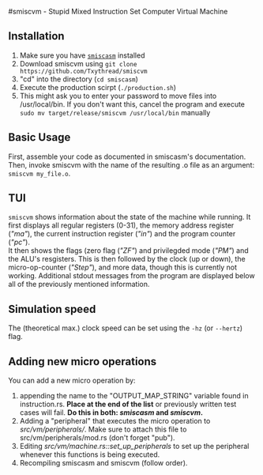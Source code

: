 #smiscvm - Stupid Mixed Instruction Set Computer Virtual Machine

## Installation

1. Make sure you have [`smiscasm`](https://github.com/Txythread/smiscasm) installed
2. Download smiscvm using `git clone https://github.com/Txythread/smiscvm`
3. "cd" into the directory (`cd smiscasm`)
4. Execute the production scirpt (`./production.sh`)
5. This might ask you to enter your password to move files into /usr/local/bin.
If you don't want this, cancel the program and execute `sudo mv target/release/smiscvm /usr/local/bin` manually


## Basic Usage
First, assemble your code as documented in smiscasm's documentation. Then, invoke smiscvm with the name of the resulting .o file as an argument: `smiscvm my_file.o`.

## TUI
`smiscvm` shows information about the state of the machine while running. It first displays all regular registers (0-31), the memory address register (*"ma"*), the current instruction register (*"in"*) and the program counter (*"pc"*).  
It then shows the flags (zero flag (*"ZF"*) and privilegded mode (*"PM"*) and the ALU's resgisters. This is then followed by the clock (up or down), the micro-op-counter (*"Step"*), and more data, though this is currently not working. Additional stdout messages from the program are displayed below all of the previously mentioned information.

## Simulation speed
The (theoretical max.) clock speed can be set using the `-hz` (or `--hertz`) flag.

## Adding new micro operations
You can add a new micro operation by:
1. appending the name to the "OUTPUT_MAP_STRING" variable found in instruction.rs. **Place at the end of the list** or previously written test cases will fail. **Do this in both: *smiscasm* and *smiscvm*.**
2. Adding a "peripheral" that executes the micro operation to *src/vm/peripherals/*. Make sure to attach this file to src/vm/peripherals/mod.rs (don't forget "pub").
3. Editing *src/vm/machine.rs::set_up_peripherals* to set up the peripheral whenever this functions is being executed.
4. Recompiling smiscasm and smiscvm (follow order).
